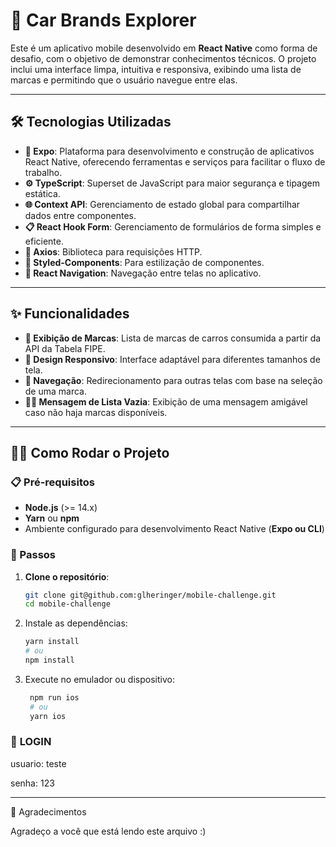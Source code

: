 # 🚗 Car Brands Explorer

Este é um aplicativo mobile desenvolvido em **React Native** como forma de desafio, com o objetivo de demonstrar conhecimentos técnicos. O projeto inclui uma interface limpa, intuitiva e responsiva, exibindo uma lista de marcas e permitindo que o usuário navegue entre elas.

---

## 🛠 Tecnologias Utilizadas

- **📱 Expo**: Plataforma para desenvolvimento e construção de aplicativos React Native, oferecendo ferramentas e serviços para facilitar o fluxo de trabalho.
- **⚙️ TypeScript**: Superset de JavaScript para maior segurança e tipagem estática.
- **🌐 Context API**: Gerenciamento de estado global para compartilhar dados entre componentes.
- **📋 React Hook Form**: Gerenciamento de formulários de forma simples e eficiente.
- **🔗 Axios**: Biblioteca para requisições HTTP.
- **🎨 Styled-Components**: Para estilização de componentes.
- **🚦 React Navigation**: Navegação entre telas no aplicativo.

---

## ✨ Funcionalidades

- **📜 Exibição de Marcas**: Lista de marcas de carros consumida a partir da API da Tabela FIPE.
- **📱 Design Responsivo**: Interface adaptável para diferentes tamanhos de tela.
- **🧭 Navegação**: Redirecionamento para outras telas com base na seleção de uma marca.
- **🙅‍♂️ Mensagem de Lista Vazia**: Exibição de uma mensagem amigável caso não haja marcas disponíveis.

---

## 🏃‍♂️ Como Rodar o Projeto

### 📋 Pré-requisitos

- **Node.js** (>= 14.x)
- **Yarn** ou **npm**
- Ambiente configurado para desenvolvimento React Native (**Expo ou CLI**)

### 🚀 Passos

1. **Clone o repositório**:
   ```bash
   git clone git@github.com:glheringer/mobile-challenge.git
   cd mobile-challenge

2. Instale as dependências:
    ```bash
    yarn install
    # ou
    npm install

3. Execute no emulador ou dispositivo:
   ```bash
    npm run ios
    # ou
    yarn ios

### 🔑 **LOGIN**

   usuario: teste
   
   senha: 123
   
---
🙏 Agradecimentos

Agradeço a você que está lendo este arquivo :)
